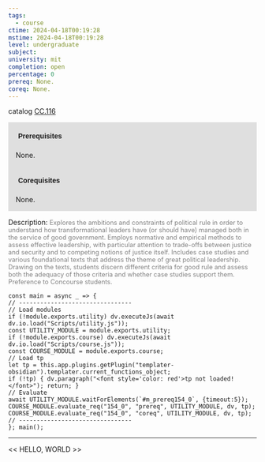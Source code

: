 ```yaml
---
tags:
  - course
ctime: 2024-04-18T00:19:28
mstime: 2024-04-18T00:19:28
level: undergraduate
subject: 
university: mit
completion: open
percentage: 0
prereq: None.
coreq: None.
---
```


catalog [CC.116](http://student.mit.edu/catalog/mCCa.html#CC.116)

<span style="display: block; padding: 15px; background-color: rgb(100, 100, 100, 0.2);"><font id="m_prereq154_0" style="display: block; font-family: Arial, sans-serif; font-weight: bold; padding: 5px">Prerequisites</font><br><span id="prereq154_0">None.</span></span>
<span style="display: block; padding: 15px; background-color: rgb(100, 100, 100, 0.2);"><font id="m_coreq154_0" style="display: block; font-family: Arial, sans-serif; font-weight: bold; padding: 5px">Corequisites</font><br><span id="coreq154_0">None.</span></span>

<font style="">Description:</font>
<font style="color: grey; font-size: 0.8rem;">Explores the ambitions and constraints of political rule in order to understand how transformational leaders have (or should have) managed both in the service of good government. Employs normative and empirical methods to assess effective leadership, with particular attention to trade-offs between justice and security and to competing notions of justice itself. Includes case studies and various foundational texts that address the theme of great political leadership. Drawing on the texts, students discern different criteria for good rule and assess both the adequacy of those criteria and whether case studies support them. Preference to Concourse students.</font>

```dataviewjs
const main = async _ => {
// --------------------------------
// Load modules
if (!module.exports.utility) dv.executeJs(await dv.io.load("Scripts/utility.js"));
const UTILITY_MODULE = module.exports.utility;
if (!module.exports.course) dv.executeJs(await dv.io.load("Scripts/course.js"));
const COURSE_MODULE = module.exports.course;
// Load tp
let tp = this.app.plugins.getPlugin("templater-obsidian").templater.current_functions_object;
if (!tp) { dv.paragraph("<font style='color: red'>tp not loaded!</font>"); return; }
// Evaluate
await UTILITY_MODULE.waitForElements(`#m_prereq154_0`, {timeout:5});
COURSE_MODULE.evaluate_req("154_0", "prereq", UTILITY_MODULE, dv, tp);
COURSE_MODULE.evaluate_req("154_0", "coreq", UTILITY_MODULE, dv, tp);
// --------------------------------
}; main();
```

---

<< HELLO, WORLD >>
